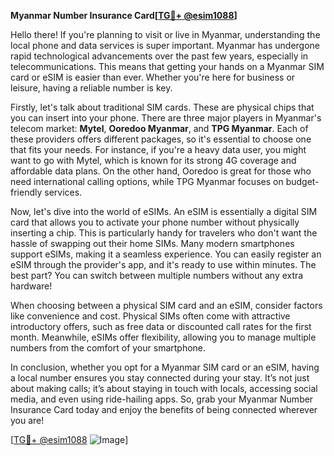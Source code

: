 **Myanmar Number Insurance Card[[TG💪+ @esim1088](https://t.me/s/esim1088)]**

Hello there! If you're planning to visit or live in Myanmar, understanding the local phone and data services is super important. Myanmar has undergone rapid technological advancements over the past few years, especially in telecommunications. This means that getting your hands on a Myanmar SIM card or eSIM is easier than ever. Whether you're here for business or leisure, having a reliable number is key.

Firstly, let's talk about traditional SIM cards. These are physical chips that you can insert into your phone. There are three major players in Myanmar's telecom market: **Mytel**, **Ooredoo Myanmar**, and **TPG Myanmar**. Each of these providers offers different packages, so it's essential to choose one that fits your needs. For instance, if you're a heavy data user, you might want to go with Mytel, which is known for its strong 4G coverage and affordable data plans. On the other hand, Ooredoo is great for those who need international calling options, while TPG Myanmar focuses on budget-friendly services.

Now, let's dive into the world of eSIMs. An eSIM is essentially a digital SIM card that allows you to activate your phone number without physically inserting a chip. This is particularly handy for travelers who don't want the hassle of swapping out their home SIMs. Many modern smartphones support eSIMs, making it a seamless experience. You can easily register an eSIM through the provider's app, and it's ready to use within minutes. The best part? You can switch between multiple numbers without any extra hardware!

When choosing between a physical SIM card and an eSIM, consider factors like convenience and cost. Physical SIMs often come with attractive introductory offers, such as free data or discounted call rates for the first month. Meanwhile, eSIMs offer flexibility, allowing you to manage multiple numbers from the comfort of your smartphone.

In conclusion, whether you opt for a Myanmar SIM card or an eSIM, having a local number ensures you stay connected during your stay. It’s not just about making calls; it’s about staying in touch with locals, accessing social media, and even using ride-hailing apps. So, grab your Myanmar Number Insurance Card today and enjoy the benefits of being connected wherever you are!

[[TG💪+ @esim1088](https://t.me/s/esim1088) ![Image](https://i.postimg.cc/Y0z9fWf4/image.png)]